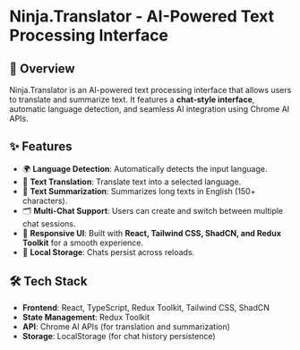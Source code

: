 # Ninja.Translator - AI-Powered Text Processing Interface

## 🚀 Overview

Ninja.Translator is an AI-powered text processing interface that allows users to translate and summarize text. It features a **chat-style interface**, automatic language detection, and seamless AI integration using Chrome AI APIs.

## ✨ Features

- 🌍 **Language Detection**: Automatically detects the input language.
- 🔄 **Text Translation**: Translate text into a selected language.
- 📄 **Text Summarization**: Summarizes long texts in English (150+ characters).
- 🗂️ **Multi-Chat Support**: Users can create and switch between multiple chat sessions.
- 🎨 **Responsive UI**: Built with **React, Tailwind CSS, ShadCN, and Redux Toolkit** for a smooth experience.
- 💾 **Local Storage**: Chats persist across reloads.

## 🛠️ Tech Stack

- **Frontend**: React, TypeScript, Redux Toolkit, Tailwind CSS, ShadCN
- **State Management**: Redux Toolkit
- **API**: Chrome AI APIs (for translation and summarization)
- **Storage**: LocalStorage (for chat history persistence)
